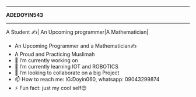 ___________________________________________________________________________________________________________________________________________________________________________________
**ADEDOYIN543**
___________________________________________________________________________________________________________________________________________________________________________________
A Student ✍| An Upcoming programmer|A Mathematician|
- An Upcoming Programmer and a Mathematician✍
- A Proud and Practicing Muslimah
- 🔭 I’m currently working on 
- 🌱 I’m currently learning IOT and ROBOTICS
- 👯 I’m looking to collaborate on a big Project
- 📫 How to reach me: IG:Doyin060, whatsapp: 09043299874
- ⚡ Fun fact: just my cool self😊
